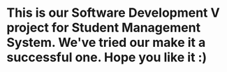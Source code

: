 # This is our Software Development V project for Student Management System. We've tried our make it a successful one. Hope you like it :) 
